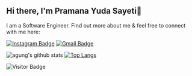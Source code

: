 
## Hi there, I'm Pramana Yuda Sayeti👋

I am a Software Engineer. Find out more about me & feel free to connect with me here:

[![Instagram Badge](https://img.shields.io/badge/-pramanayhudaa-ff69b4?style=flat-square&logo=instagram&logoColor=white&link=https://www.instagram.com/pramanayudaa/)](https://www.instagram.com/pramanayudaa/)
[![Gmail Badge](https://img.shields.io/badge/-pramanayuda772@gmail.com-c14438?style=flat-square&logo=Gmail&logoColor=white&link=mailto:pramanayuda772@gmail.com)](mailto:agunglaksmana908@gmail.com)

![agung's github stats](https://github-readme-stats.vercel.app/api?username=yudapramana&show_icons=true&theme=light) [![Top Langs](https://github-readme-stats.vercel.app/api/top-langs/?username=yudapramana&layout=compact)](https://github.com/yudapramana/github-readme-stats) 

![Visitor Badge](https://visitor-badge.laobi.icu/badge?page_id=agung83)
